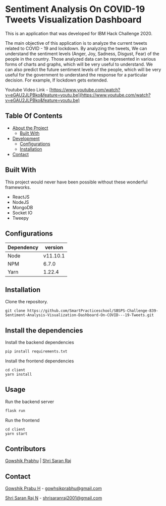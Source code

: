 # Sentiment Analysis On COVID-19 Tweets Visualization Dashboard

This is an application that was developed for IBM Hack Challenge 2020.

The main objective of this application is to analyze the current tweets related to COVID - 19 and lockdown. By analyzing the tweets, We can understand the sentiment levels (Anger, Joy, Sadness, Disgust, Fear) of the people in the country. Those analyzed data can be represented in various forms of charts and graphs, which will be very useful to understand. We can also predict the future sentiment levels of the people, which will be very useful for the government to understand the response for a particular decision. For example, If lockdown gets extended. 

Youtube Video Link - [https://www.youtube.com/watch?v=eGAU2JLPBko&feature=youtu.be](https://www.youtube.com/watch?v=eGAU2JLPBko&feature=youtu.be)

## Table Of Contents
 - [About the Project]()
    - [Built With](#builtwith)
 - [Development]()
   - [Configurations](#configurations)
   - [Installation](#installation)
 - [Contact](#contact)



## Built With

This project would never have been possible without these wonderful frameworks.

- ReactJS
- NodeJS
- MongoDB
- Socket IO
- Tweepy


## Configurations

Dependency | version 
--- | --- | 
Node | v11.10.1
NPM | 6.7.0
Yarn | 1.22.4

## Installation

Clone the repository.

```
git clone https://github.com/SmartPracticeschool/SBSPS-Challenge-839-Sentiment-Analysis-Visualization-Dashboard-On-COVID---19-Tweets.git
```

## Install the dependencies

Install the backend dependencies

```bash
pip install requirements.txt
```

Install the frontend dependencies

```
cd client
yarn install
```

## Usage

Run the backend server
```python
flask run
```

Run the frontend 
```
cd client
yarn start
```

## Contributors
[Gowshik Prabhu](https://github.com/GowshikPrabhu) | [Shri Saran Raj](https://github.com/saranrajshri)

## Contact
[Gowshik Prabu H]() - gowhsikprabhu@gmail.com

[Shri Saran Raj N]() - shrisaranraj2001@gmail.com
 
